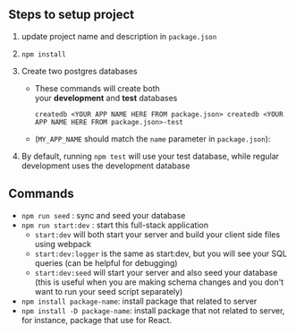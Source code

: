 ## Steps to setup project

1. update project name and description in `package.json`
2. `npm install`
3. Create two postgres databases

   - These commands will create both your **development** and **test** databases

     `createdb <YOUR APP NAME HERE FROM package.json>
createdb <YOUR APP NAME HERE FROM package.json>-test`

   - (`MY_APP_NAME` should match the `name` parameter in `package.json`):

4. By default, running `npm test` will use your test database, while regular development uses the development database

## Commands

- `npm run seed` : sync and seed your database
- `npm run start:dev` : start this full-stack application
  - `start:dev` will both start your server and build your client side files using webpack
  - `start:dev:logger` is the same as start:dev, but you will see your SQL queries (can be helpful for debugging)
  - `start:dev:seed` will start your server and also seed your database (this is useful when you are making schema changes and you don't want to run your seed script separately)
- `npm install package-name`: install package that related to server
- `npm install -D package-name`: install package that not related to server, for instance, package that use for React.
